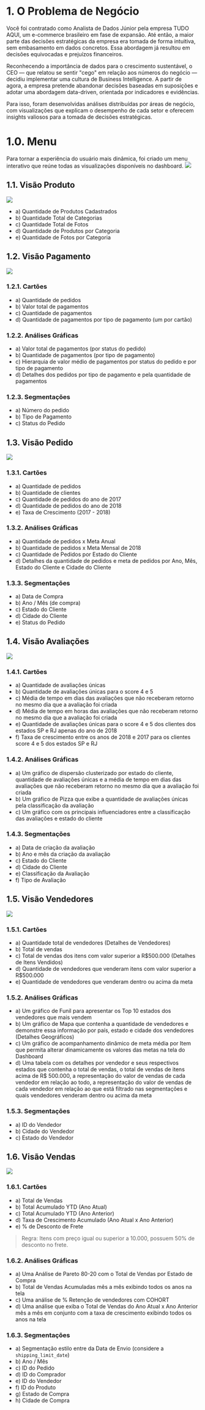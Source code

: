 # 1. O Problema de Negócio

 Você foi contratado como Analista de Dados Júnior pela empresa TUDO AQUI, um e-commerce brasileiro em fase de expansão. Até então, a maior parte das decisões estratégicas da empresa era tomada de forma intuitiva, sem embasamento em dados concretos. Essa abordagem já resultou em decisões equivocadas e prejuízos financeiros.

  Reconhecendo a importância de dados para o crescimento sustentável, o CEO — que relatou se sentir "cego" em relação aos números do negócio — decidiu implementar uma cultura de Business Intelligence. A partir de agora, a empresa pretende abandonar decisões baseadas em suposições e adotar uma abordagem data-driven, orientada por indicadores e evidências.

  Para isso, foram desenvolvidas análises distribuídas por áreas de negócio, com visualizações que explicam o desempenho de cada setor e oferecem insights valiosos para a tomada de decisões estratégicas.

# 1.0. Menu
 Para tornar a experiência do usuário mais dinâmica, foi criado um menu interativo que reúne todas as visualizações disponíveis no dashboard.
![](./imagens/menu.png)

## 1.1. Visão Produto
![](./imagens/visão_produtos.png)
- a) Quantidade de Produtos Cadastrados  
- b) Quantidade Total de Categorias  
- c) Quantidade Total de Fotos  
- d) Quantidade de Produtos por Categoria  
- e) Quantidade de Fotos por Categoria  

## 1.2. Visão Pagamento
![](./imagens/visão_pagamentos.png)
### 1.2.1. Cartões

- a) Quantidade de pedidos  
- b) Valor total de pagamentos  
- c) Quantidade de pagamentos  
- d) Quantidade de pagamentos por tipo de pagamento (um por cartão)  

### 1.2.2. Análises Gráficas

- a) Valor total de pagamentos (por status do pedido)  
- b) Quantidade de pagamentos (por tipo de pagamento)  
- c) Hierarquia de valor médio de pagamentos por status do pedido e por tipo de pagamento  
- d) Detalhes dos pedidos por tipo de pagamento e pela quantidade de pagamentos  

### 1.2.3. Segmentações

- a) Número do pedido  
- b) Tipo de Pagamento  
- c) Status do Pedido  

## 1.3. Visão Pedido
![](./imagens/visão_pedidos.png)
### 1.3.1. Cartões

- a) Quantidade de pedidos  
- b) Quantidade de clientes  
- c) Quantidade de pedidos do ano de 2017  
- d) Quantidade de pedidos do ano de 2018  
- e) Taxa de Crescimento (2017 - 2018)  

### 1.3.2. Análises Gráficas

- a) Quantidade de pedidos x Meta Anual  
- b) Quantidade de pedidos x Meta Mensal de 2018  
- c) Quantidade de Pedidos por Estado do Cliente  
- d) Detalhes da quantidade de pedidos e meta de pedidos por Ano, Mês, Estado do Cliente e Cidade do Cliente  

### 1.3.3. Segmentações

- a) Data de Compra  
- b) Ano / Mês (de compra)  
- c) Estado do Cliente  
- d) Cidade do Cliente  
- e) Status do Pedido  

## 1.4. Visão Avaliações
![](./imagens/visão_avaliações.png)
### 1.4.1. Cartões

- a) Quantidade de avaliações únicas  
- b) Quantidade de avaliações únicas para o score 4 e 5  
- c) Média de tempo em dias das avaliações que não receberam retorno no mesmo dia que a avaliação foi criada  
- d) Média de tempo em horas das avaliações que não receberam retorno no mesmo dia que a avaliação foi criada  
- e) Quantidade de avaliações únicas para o score 4 e 5 dos clientes dos estados SP e RJ apenas do ano de 2018  
- f) Taxa de crescimento entre os anos de 2018 e 2017 para os clientes score 4 e 5 dos estados SP e RJ  

### 1.4.2. Análises Gráficas

- a) Um gráfico de dispersão clusterizado por estado do cliente, quantidade de avaliações únicas e a média de tempo em dias das avaliações que não receberam retorno no mesmo dia que a avaliação foi criada  
- b) Um gráfico de Pizza que exibe a quantidade de avaliações únicas pela classificação da avaliação  
- c) Um gráfico com os principais influenciadores entre a classificação das avaliações e estado do cliente  

### 1.4.3. Segmentações

- a) Data de criação da avaliação  
- b) Ano e mês da criação da avaliação  
- c) Estado do Cliente  
- d) Cidade do Cliente  
- e) Classificação da Avaliação  
- f) Tipo de Avaliação  

## 1.5. Visão Vendedores
![](./imagens/visão_vendedores.png)
### 1.5.1. Cartões

- a) Quantidade total de vendedores (Detalhes de Vendedores)  
- b) Total de vendas  
- c) Total de vendas dos itens com valor superior a R$500.000 (Detalhes de Itens Vendidos)  
- d) Quantidade de vendedores que venderam itens com valor superior a R$500.000  
- e) Quantidade de vendedores que venderam dentro ou acima da meta  

### 1.5.2. Análises Gráficas

- a) Um gráfico de Funil para apresentar os Top 10 estados dos vendedores que mais vendem  
- b) Um gráfico de Mapa que contenha a quantidade de vendedores e demonstre essa informação por país, estado e cidade dos vendedores (Detalhes Geográficos)  
- c) Um gráfico de acompanhamento dinâmico de meta média por Item que permita alterar dinamicamente os valores das metas na tela do Dashboard  
- d) Uma tabela com os detalhes por vendedor e seus respectivos estados que contenha o total de vendas, o total de vendas de itens acima de R$ 500.000, a representação do valor de vendas de cada vendedor em relação ao todo, a representação do valor de vendas de cada vendedor em relação ao que está filtrado nas segmentações e quais vendedores venderam dentro ou acima da meta  

### 1.5.3. Segmentações

- a) ID do Vendedor  
- b) Cidade do Vendedor  
- c) Estado do Vendedor  

## 1.6. Visão Vendas
![](./imagens/visão_vendas.png)
### 1.6.1. Cartões

- a) Total de Vendas  
- b) Total Acumulado YTD (Ano Atual)  
- c) Total Acumulado YTD (Ano Anterior)  
- d) Taxa de Crescimento Acumulado (Ano Atual x Ano Anterior)  
- e) % de Desconto de Frete  

> Regra: Itens com preço igual ou superior a 10.000, possuem 50% de desconto no frete.

### 1.6.2. Análises Gráficas

- a) Uma Análise de Pareto 80-20 com o Total de Vendas por Estado de Compra  
- b) Total de Vendas Acumuladas mês a mês exibindo todos os anos na tela  
- c) Uma análise de % Retenção de vendedores com COHORT  
- d) Uma análise que exiba o Total de Vendas do Ano Atual x Ano Anterior mês a mês em conjunto com a taxa de crescimento exibindo todos os anos na tela  

### 1.6.3. Segmentações

- a) Segmentação estilo entre da Data de Envio (considere a `shipping_limit_date`)  
- b) Ano / Mês  
- c) ID do Pedido 
- d) ID do Comprador 
- e) ID do Vendedor 
- f) ID do Produto 
- g) Estado de Compra 
- h) Cidade de Compra
